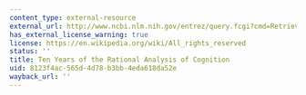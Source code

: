 ```yaml
---
content_type: external-resource
external_url: http://www.ncbi.nlm.nih.gov/entrez/query.fcgi?cmd=Retrieve&db=PubMed&dopt=Citation&list_uids=10234228
has_external_license_warning: true
license: https://en.wikipedia.org/wiki/All_rights_reserved
status: ''
title: Ten Years of the Rational Analysis of Cognition
uid: 8123f4ac-565d-4d78-b3bb-4eda618da52e
wayback_url: ''
---
```

